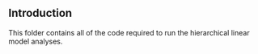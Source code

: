 ## Introduction 

This folder contains all of the code required to run the hierarchical linear model analyses.    

